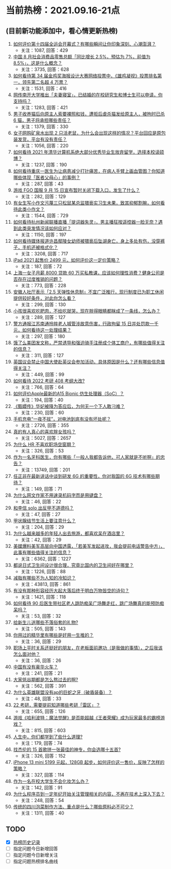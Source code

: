 # 当前热榜：2021.09.16-21点
## (目前新功能添加中，看心情更新热榜)
1. [如何评价第十四届全运会开幕式？有哪些瞬间让你印象深刻、心潮澎湃？](https://www.zhihu.com/question/487062564)
    * 关注：1087, 回答：429
2. [中国 8 月社会消费品零售总额「同比增长 2.5%，预估为 7%，前值为 8.5%」，这是什么概念？](https://www.zhihu.com/question/486932494)
    * 关注：3735, 回答：628
3. [如何看待第 34 届金鸡奖海报设计大赛网络投票中，《雄鸡凝视》投票排名第一，领先第二名超 4 万票？](https://www.zhihu.com/question/483709218)
    * 关注：1531, 回答：416
4. [网传南开大学推出「夫妻寝室」，已结婚的在校研究生和博士生可以申请，你支持吗？](https://www.zhihu.com/question/486664789)
    * 关注：1283, 回答：421
5. [男子收养猫后向原主人索要裸照和钱，遭拒后虐杀猫发给原主人，被拘时已杀 6 猫，男子将承担哪些责任？](https://www.zhihu.com/question/486853278)
    * 关注：1379, 回答：330
6. [女子网购矿泉水出现 2 只活老鼠，为什么会出现这样的情况？平台回应是原包装发货，平台有没有责任？](https://www.zhihu.com/question/487171888)
    * 关注：1056, 回答：220
7. [如何看待 2021 年清华计算机系绝大部分优秀毕业生放弃留学，选择本校读硕博？](https://www.zhihu.com/question/486936926)
    * 关注：1237, 回答：190
8. [如何看待重庆一医生为让病患减少打针痛苦，在病人手臂上画血管图？你知道哪些体现「医者父母心」的事例？](https://www.zhihu.com/question/487034308)
    * 关注：287, 回答：43
9. [游戏 FGO 国服 9 月 15 日宣布暂时关闭下载入口，发生了什么？](https://www.zhihu.com/question/487048810)
    * 关注：282, 回答：129
10. [有女生写小作文污蔑三只松鼠某总监猥亵实习生未果，致其抑郁割腕，如何看待此类小作文？](https://www.zhihu.com/question/486704342)
    * 关注：1544, 回答：729
11. [如何看待杭州新闻联播直播「提词器失灵」，男主播狂按遥控器一脸无奈？遇到此类突发情况该如何应对？](https://www.zhihu.com/question/487183789)
    * 关注：1150, 回答：197
12. [如何看待媒体报道许昌鄢陵女幼师被猥亵后坠湖身亡，身上多处有伤，没穿裤子，手机还被格式化？](https://www.zhihu.com/question/486478473)
    * 关注：3208, 回答：717
13. [iPad 2021 起售价 2499 元，如何评价这一定价策略？](https://www.zhihu.com/question/486894087)
    * 关注：187, 回答：72
14. [上海一女子月薪 8000 贷款 60 万买私教课，应该如何理性消费？健身公司是否存在过度推销的问题？](https://www.zhihu.com/question/487006969)
    * 关注：773, 回答：228
15. [安徽人社厅表示「2.5 天弹性休息制」不宜广泛推行，现行制度已为职工休闲提供较好条件，对此你怎么看？](https://www.zhihu.com/question/486533626)
    * 关注：299, 回答：130
16. [小孩很喜欢吃肥肉，不给吃就哭，现在胖得眼睛都眯成了一条线，怎么办？](https://www.zhihu.com/question/486703443)
    * 关注：289, 回答：127
17. [警方通报江苏南通拎摔老人城管涉故意伤害，行政拘留 15 日并处罚款一千元，如何看待这一处理结果？](https://www.zhihu.com/question/487156357)
    * 关注：297, 回答：180
18. [饿了么美团发文称，严禁诱导和强迫骑手注册成个体工商户，有哪些值得关注的信息？](https://www.zhihu.com/question/486968340)
    * 关注：311, 回答：127
19. [英国议会禁止中国大使赴英议会参加活动，具体原因是什么？还有哪些信息值得关注？](https://www.zhihu.com/question/486913947)
    * 关注：449, 回答：99
20. [如何看待 2022 考研 408 考纲大改?](https://www.zhihu.com/question/486872497)
    * 关注：766, 回答：64
21. [如何评价Apple最新的A15 Bionic 仿生处理器（SoC）？](https://www.zhihu.com/question/486896326)
    * 关注：194, 回答：40
22. [《甄嬛传》华妃被降为答应后，为何无一个下人敢刁难？](https://www.zhihu.com/question/485335805)
    * 关注：230, 回答：60
23. [手机充电“一夜不拔”，对电池到底有没有坏处呢？](https://www.zhihu.com/question/351666337)
    * 关注：2726, 回答：355
24. [真的有人真心的喜欢胖女孩吗？](https://www.zhihu.com/question/434828045)
    * 关注：5027, 回答：2657
25. [为什么 HR 不喜欢职场空窗期？](https://www.zhihu.com/question/484805276)
    * 关注：326, 回答：53
26. [作为一名牙科医生，你有哪些「一般人我都告诉他，可人家就是不听啊」的忠告？](https://www.zhihu.com/question/56477060)
    * 关注：13749, 回答：201
27. [任正非在最新讲话中谈到研发 6G 的重要性，你对我国的 6G 技术有哪些期待？](https://www.zhihu.com/question/486891354)
    * 关注：149, 回答：71
28. [为什么网文作家不用速录机码字而是用键盘？](https://www.zhihu.com/question/440008620)
    * 关注：46, 回答：22
29. [和李信 solo 出反甲不道德吗？](https://www.zhihu.com/question/484210739)
    * 关注：47, 回答：27
30. [甲状腺结节生活上要注意什么？](https://www.zhihu.com/question/480834199)
    * 关注：204, 回答：29
31. [为什么越来越多的年轻人出去旅游，都喜欢呆在酒店里？](https://www.zhihu.com/question/485764522)
    * 关注：42, 回答：29
32. [美媒爆料美军高层向中国透露，「若美军发起进攻，我会提前电话警告中方」，此事有哪些值得关注的信息？](https://www.zhihu.com/question/486985520)
    * 关注：6362, 回答：1227
33. [都说日式卫生间设计很合理，究竟比国内的卫生间好在哪里？](https://www.zhihu.com/question/475591520)
    * 关注：1226, 回答：88
34. [减脂有哪些不为人知的冷知识？](https://www.zhihu.com/question/289060470)
    * 关注：43813, 回答：861
35. [有没有那种形容经历大起大落后终于明白万物皆空的诗句？](https://www.zhihu.com/question/477593047)
    * 关注：1421, 回答：118
36. [如何看待 90 后医生带社区老人跳防痴呆广场舞走红，跳广场舞真的能预防痴呆吗？](https://www.zhihu.com/question/486798425)
    * 关注：53, 回答：32
37. [给新生儿送哪些不落俗套的礼物?](https://www.zhihu.com/question/355118694)
    * 关注：505, 回答：143
38. [你用过的精华里有哪些是好用一生推的？](https://www.zhihu.com/question/485804314)
    * 关注：36, 回答：29
39. [职场上平时关系还挺好的朋友，在老板面前邀功（是我做的事情），之后我该怎么面对他？](https://www.zhihu.com/question/486532077)
    * 关注：36, 回答：26
40. [中国有没有豪华火车？](https://www.zhihu.com/question/24385576)
    * 关注：241, 回答：21
41. [大家低谷期都是怎么熬过去的啊?](https://www.zhihu.com/question/482107779)
    * 关注：562, 回答：391
42. [为什么英雄联盟没有ap的巨蛇之牙（破盾装备）？](https://www.zhihu.com/question/484251454)
    * 关注：48, 回答：33
43. [22 考研，需要提前知道哪些考研「雷区」？](https://www.zhihu.com/question/448380449)
    * 关注：655, 回答：126
44. [游戏《哈利波特：魔法觉醒》是否能超越《王者荣耀》成为玩家最多的霸榜游戏？](https://www.zhihu.com/question/486301770)
    * 关注：815, 回答：603
45. [人生中，你们都学到了些什么道理?](https://www.zhihu.com/question/486083684)
    * 关注：179, 回答：74
46. [找杰伦的 15 首歌拼一张最佳的神专，你会选哪十五首?](https://www.zhihu.com/question/486420143)
    * 关注：326, 回答：152
47. [iPhone 13 mini 5199 元起，128GB 起步，如何评价这一售价，反映了怎样的策略？](https://www.zhihu.com/question/486896598)
    * 关注：327, 回答：114
48. [作为一名在校大学生不会化妆怎么办？](https://www.zhihu.com/question/471149650)
    * 关注：142, 回答：91
49. [为什么程序员到一定年纪开始关注管理相关的内容，不再在技术上深入下去？](https://www.zhihu.com/question/485901214)
    * 关注：248, 回答：54
50. [传统的四川泡菜制作方法、重点是什么？哪些原料必不可少？](https://www.zhihu.com/question/34702520)
    * 关注：1311, 回答：40
## TODO
* [x] [热榜历史记录](hot_history/AllHot.md)
* [ ] 指定问题今日新增回答
* [ ] 指定问题今日新增关注
* [ ] 指定问题热榜排名曲线
